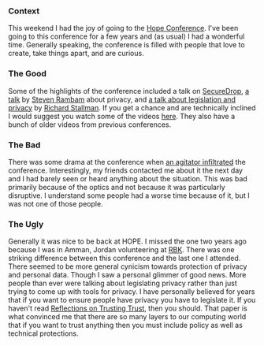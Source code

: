 ### Context
This weekend I had the joy of going to the [Hope Conference](http://xii.hope.net/index.html).
I've been going to this conference for a few years and (as usual) I had a wonderful time.
Generally speaking, the conference is filled with people that love to create, take things apart, and are curious.

### The Good
Some of the highlights of the conference included a talk on [SecureDrop](https://www.hope.net/schedule.html#-spotlight-on-securedrop-anonymous-whistleblowing-in-the-trump-era-), [a talk](https://www.hope.net/schedule.html#-how-your-personal-information-is-obtained-and-exploited-to-manipulate-your-emotions-your-actions-and-your-vote-) by [Steven Rambam](https://www.hope.net/speakers.html#Steven%20Rambam) about privacy, and [a talk about legislation and privacy](https://www.hope.net/schedule.html#-we-must-legislate-to-block-collection-of-personal-data-) by [Richard Stallman](https://xii.hope.net/speakers.html#Richard%20Stallman).
If you get a chance and are technically inclined I would suggest you watch some of the videos [here](https://www.youtube.com/user/Channel2600).
They also have a bunch of older videos from previous conferences.

### The Bad
There was some drama at the conference when [an agitator infiltrated](https://www.unicornriot.ninja/2018/hope-conference-criticized-for-allowing-far-right-harassment/) the conference.
Interestingly, my friends contacted me about it the next day and I had barely seen or heard anything about the situation.
This was bad primarily because of the optics and not because it was particularly disruptive.
I understand some people had a worse time because of it, but I was not one of those people.

### The Ugly
Generally it was nice to be back at HOPE.
I missed the one two years ago because I was in Amman, Jordan volunteering at [RBK](http://www.rebootkamp.org/).
There was one striking difference between this conference and the last one I attended.
There seemed to be more general cynicism towards protection of privacy and personal data.
Though I saw a personal glimmer of good news.
More people than ever were talking about legislating privacy rather than just trying to come up with tools for privacy.
I have personally believed for years that if you want to ensure people have privacy you have to legislate it.
If you haven't read [Reflections on Trusting Trust](https://www.archive.ece.cmu.edu/~ganger/712.fall02/papers/p761-thompson.pdf), then you should.
That paper is what convinced me that there are so many layers to our computing world that if you want to trust anything then you must include policy as well as technical protections.

